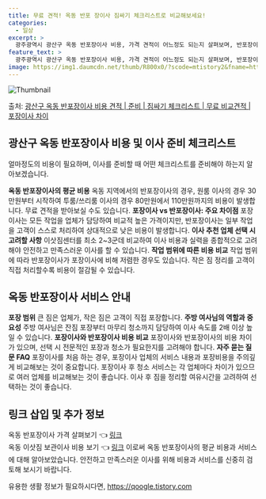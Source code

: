 ```yaml
---
title: 무료 견적! 옥동 반포 장이사 짐싸기 체크리스트로 비교해보세요!
categories:
  - 일상
excerpt: >
  광주광역시 광산구 옥동 반포장이사 비용, 가격 견적이 어느정도 되는지 살펴보며, 반포장이사를 준비함에 있어 짐싸기 준비 체크리스트가 무엇인지 보겠습니다. 마지막으로 포장이사와 차이점을 통해 무료 비교견적으로 어떤 것이 더 합리적인 선택인지 공유 드립니다.광산구 옥동 포장이사 견적 샘플 보기 👈 클릭광산구 옥동 포장이사 가격 살펴보기 👈 클릭광산구 옥동 반포장이사 평균 이사 비용평수광산구 옥동 평균 이사 비용원룸 이사9평 이하 (1톤)30만원~투룸/쓰리룸 이사16평 ~ 20평 (2.5톤)80만원~쓰리룸 이사21평 (5톤) ~110만원~우리집 무료 이사견적 받기 👈 클릭포장 vs 반포장: 주요 차이점포장은 모든 작업을 업체가 담당하며 평균적으로 가격이 높지만, 반포장은 일부 작업을 고객이 스스로 처리하..
feature_text: >
  광주광역시 광산구 옥동 반포장이사 비용, 가격 견적이 어느정도 되는지 살펴보며, 반포장이사를 준비함에 있어 짐싸기 준비 체크리스트가 무엇인지 보겠습니다. 마지막으로 포장이사와 차이점을 통해 무료 비교견적으로 어떤 것이 더 합리적인 선택인지 공유 드립니다.광산구 옥동 포장이사 견적 샘플 보기 👈 클릭광산구 옥동 포장이사 가격 살펴보기 👈 클릭광산구 옥동 반포장이사 평균 이사 비용평수광산구 옥동 평균 이사 비용원룸 이사9평 이하 (1톤)30만원~투룸/쓰리룸 이사16평 ~ 20평 (2.5톤)80만원~쓰리룸 이사21평 (5톤) ~110만원~우리집 무료 이사견적 받기 👈 클릭포장 vs 반포장: 주요 차이점포장은 모든 작업을 업체가 담당하며 평균적으로 가격이 높지만, 반포장은 일부 작업을 고객이 스스로 처리하..
image: https://img1.daumcdn.net/thumb/R800x0/?scode=mtistory2&fname=https%3A%2F%2Fblog.kakaocdn.net%2Fdn%2Fce8EmL%2FbtsHd91wlNZ%2FAV7SK0ciyA3NpeqsXfsRCK%2Fimg.webp
---
```


![Thumbnail](https://img1.daumcdn.net/thumb/R800x0/?scode=mtistory2&fname=https%3A%2F%2Fblog.kakaocdn.net%2Fdn%2Fce8EmL%2FbtsHd91wlNZ%2FAV7SK0ciyA3NpeqsXfsRCK%2Fimg.webp)

<p>출처: <a href="https://qoogle.tistory.com/9510" rel="dofollow">광산구 옥동 반포장이사 비용 견적 | 준비 | 짐싸기 체크리스트 | 무료 비교견적 | 포장이사 차이</a> </p>

## 광산구 옥동 반포장이사 비용 및 이사 준비 체크리스트

얼마정도의 비용이 필요하며, 이사를 준비할 때 어떤 체크리스트를 준비해야 하는지 알아보겠습니다.



**옥동 반포장이사의 평균 비용** 옥동 지역에서의 반포장이사의 경우, 원룸 이사의 경우 30만원부터 시작하여 투룸/쓰리룸 이사의 경우
80만원에서 110만원까지의 비용이 발생합니다. 무료 견적을 받아보실 수도 있습니다. **포장이사 vs 반포장이사: 주요 차이점**
포장이사는 모든 작업을 업체가 담당하여 비교적 높은 가격이지만, 반포장이사는 일부 작업을 고객이 스스로 처리하여 상대적으로 낮은 비용이
발생합니다. **이사 추천 업체 선택 시 고려할 사항** 이삿짐센터를 최소 2~3군데 비교하여 이사 비용과 실력을 종합적으로 고려해야
안전하고 만족스러운 이사를 할 수 있습니다. **작업 범위에 따른 비용 비교** 작업 범위에 따라 반포장이사가 포장이사에 비해 저렴한 경우도
있습니다. 작은 짐 정리를 고객이 직접 처리할수록 비용이 절감될 수 있습니다.



## 옥동 반포장이사 서비스 안내

**포장 범위** 큰 짐은 업체가, 작은 짐은 고객이 직접 포장합니다. **주방 여사님의 역할과 중요성** 주방 여사님은 잔짐 포장부터
마무리 청소까지 담당하여 이사 속도를 2배 이상 높일 수 있습니다. **포장이사와 반포장이사 비용 비교** 포장이사와 반포장이사의 비용
차이가 있으며, 선택 시 전문적인 포장과 청소가 필요한지를 고려해야 합니다. **자주 묻는 질문 FAQ** 포장이사를 처음 하는 경우,
포장이사 업체의 서비스 내용과 포장비용을 주의깊게 비교해보는 것이 중요합니다. 포장이사 후 청소 서비스는 각 업체마다 차이가 있으므로 여러
업체를 비교해보는 것이 좋습니다. 이사 후 짐을 정리할 여유시간을 고려하여 선택하는 것이 좋습니다.



## 링크 삽입 및 추가 정보

옥동 반포장이사 가격 살펴보기 👈 [링크](https://www.examplelink.com)  
옥동 이삿짐 보관이사 비용 보기 👈 [링크](https://www.examplelink.com) 이로써 옥동 반포장이사의 평균 비용과
서비스에 대해 알아보았습니다. 안전하고 만족스러운 이사를 위해 비용과 서비스를 신중히 검토해 보시기 바랍니다.

 

유용한 생활 정보가 필요하시다면, <a href="https://qoogle.tistory.com" rel="dofollow">https://qoogle.tistory.com</a>


